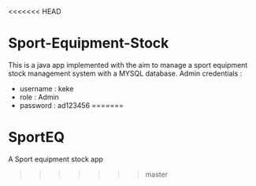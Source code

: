 <<<<<<< HEAD
# Sport-Equipment-Stock
This is a java app implemented with the aim to manage a sport equipment stock management system with a MYSQL database. Admin credentials : 
- username : keke
- role : Admin
- password : ad123456
=======
# SportEQ
A Sport equipment stock app
>>>>>>> master
